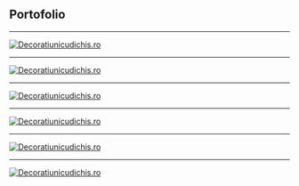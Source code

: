 
## Portofolio

***

[![Decoratiunicudichis.ro](/assets/decoratiunicudichis.ro.png "Decoratiunicudichis.ro")](www.decoratiunicudichis.ro)

***

[![Decoratiunicudichis.ro](/assets/new.chiulan.com.png "Decoratiunicudichis.ro")](www.new.chiulan.com)

***

[![Decoratiunicudichis.ro](/assets/www.florariadanny.ro.png "Decoratiunicudichis.ro")](www.www.florariadanny.ro)

***

[![Decoratiunicudichis.ro](/assets/www.proxxon.com.ro.png "Decoratiunicudichis.ro")](www.proxxon.com.ro)

***

[![Decoratiunicudichis.ro](/assets/www.std.com.ro.png "Decoratiunicudichis.ro")](www.std.com.ro)

***

[![Decoratiunicudichis.ro](/assets/www.astrafilm.ro.png "Decoratiunicudichis.ro")](www.astrafilm.ro)




